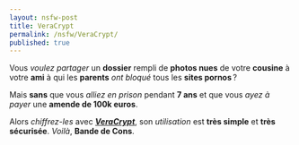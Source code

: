 ```yaml
---
layout: nsfw-post
title: VeraCrypt
permalink: /nsfw/VeraCrypt/
published: true
---
```


Vous *voulez partager* un **dossier** rempli de **photos nues** de votre **cousine** à votre **ami** à qui les **parents** *ont bloqué* tous les **sites pornos** ?  

Mais **sans** que vous *alliez en prison* pendant **7 ans** et que vous *ayez à payer* une **amende de 100k euros**.  

Alors *chiffrez-les* avec [***VeraCrypt***](https://www.veracrypt.fr/en/Home.html), son *utilisation* est **très simple** et **très sécurisée**. *Voilà*, **Bande de Cons**.
